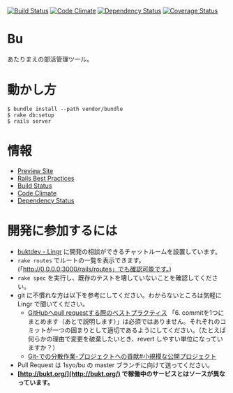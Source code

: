 [![Build Status](https://travis-ci.org/1syo/bu.png?branch=master)](https://travis-ci.org/1syo/bu)
[![Code Climate](https://codeclimate.com/badge.png)](https://codeclimate.com/github/1syo/bu)
[![Dependency Status](https://gemnasium.com/1syo/bu.png)](https://gemnasium.com/1syo/bu)
[![Coverage Status](https://coveralls.io/repos/1syo/bu/badge.png?branch=master)](https://coveralls.io/r/1syo/bu)

# Bu

あたりまえの部活管理ツール。


# 動かし方

```
$ bundle install --path vendor/bundle
$ rake db:setup
$ rails server
```

# 情報

- [Preview Site](http://bukt-preview.herokuapp.com)
- [Rails Best Practices](http://railsbp.com/repositories/304-1syo-bu)
- [Build Status](https://travis-ci.org/1syo/bu)
- [Code Climate](https://codeclimate.com/github/1syo/bu)
- [Dependency Status](https://gemnasium.com/1syo/bu)

# 開発に参加するには

- [buktdev - Lingr](http://lingr.com/room/buktdev) に開発の相談ができるチャットルームを設置しています。
- `rake routes` でルートの一覧を表示できます。(「http://0.0.0.0:3000/rails/routes」でも確認可能です。)
- `rake spec` を実行し、既存のテストを壊していないことを確認してください。
- git に不慣れな方は以下を参考にしてください。わからないところは気軽に Lingr で聞いてください。
  - [GitHubへpull requestする際のベストプラクティス](http://d.hatena.ne.jp/hnw/20110528)
  「6. commitを1つにまとめます（あとで説明します）」は必須ではありません。それぞれのコミットが一つの固まりとして適切であるようにしてください。（たとえば何らかの理由で変更を破棄したいとき、revert しやすい単位になっていますか？）
  - [Git-での分散作業-プロジェクトへの貢献#小規模な公開プロジェクト](http://git-scm.com/book/ja/Git-での分散作業-プロジェクトへの貢献#小規模な公開プロジェクト)
- Pull Request は 1syo/bu の master ブランチに向けて送ってください。
- **[http://bukt.org/](http://bukt.org/) で稼働中のサービスとはソースが異なっています。**
